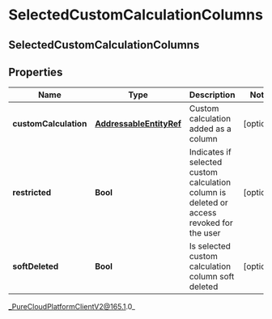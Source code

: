 # SelectedCustomCalculationColumns

## SelectedCustomCalculationColumns

## Properties

|Name | Type | Description | Notes|
|------------ | ------------- | ------------- | -------------|
| **customCalculation** | [**AddressableEntityRef**](AddressableEntityRef) | Custom calculation added as a column | [optional] |
| **restricted** | **Bool** | Indicates if selected custom calculation column is deleted or access revoked for the user | [optional] |
| **softDeleted** | **Bool** | Is selected custom calculation column soft deleted | [optional] |



_PureCloudPlatformClientV2@165.1.0_
